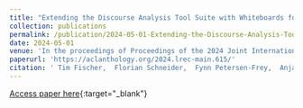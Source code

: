 ```yaml
---
title: "Extending the Discourse Analysis Tool Suite with Whiteboards for Visual Qualitative Analysis"
collection: publications
permalink: /publication/2024-05-01-Extending-the-Discourse-Analysis-Tool-Suite-with-Whiteboards-for-Visual-Qualitative-Analysis
date: 2024-05-01
venue: 'In the proceedings of Proceedings of the 2024 Joint International Conference on Computational Linguistics, Language Resources and Evaluation (LREC-COLING 2024)'
paperurl: 'https://aclanthology.org/2024.lrec-main.615/'
citation: ' Tim Fischer,  Florian Schneider,  Fynn Petersen-Frey,  Anja Haque,  Isabel Eiser,  Gertraud Koch,  Chris Biemann, &quot;Extending the Discourse Analysis Tool Suite with Whiteboards for Visual Qualitative Analysis.&quot; In the proceedings of Proceedings of the 2024 Joint International Conference on Computational Linguistics, Language Resources and Evaluation (LREC-COLING 2024), 2024.'
---
```

[Access paper here](https://aclanthology.org/2024.lrec-main.615/){:target="_blank"}
